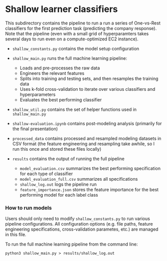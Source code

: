 # Shallow learner classifiers 

This subdirectory contains the pipeline to run a run a series of One-vs-Rest classifiers for the first prediction task (predicting the company response). Note that the pipeline (even with a small grid of hyperparamters takes several days to run even on a compute-optimized EC2 instance). 

- `shallow_constants.py` contains the model setup configuration 

- `shallow_main.py` runs the full machine learning pipeline: 
	- Loads and pre-processes the raw data 
	- Engineers the relevant features 
	- Splits into training and testing sets, and then resamples the training data 
	- Uses k-fold cross-validation to iterate over various classifiers and hyperparameters 
	- Evaluates the best performing classifier 

- `shallow_util.py` contains the set of helper functions used in `shallow_main.py` 

- `shallow-evaluation.ipynb` contains post-modeling analysis (primarily for the final presentation) 

- `processed_data` contains processed and resampled modeling datasets in CSV format (the feature engineering and resampling take awhile, so I run this once and stored these files locally) 

- `results` contains the output of running the full pipeline 
	- `model_evaluation.csv` summarizes the best performing specification for each type of classifier 
	- `model_evaluation_full.csv` summarizes all specifications 
	- `shallow_log.out` logs the pipeline run 
	- `feature_importance.json` stores the feature importance for the best performing model for each label class 


### How to run models

Users should only need to modify `shallow_constants.py` to run various pipeline configurations. All configuration options (e.g. file paths, feature engineering specifications, cross-validation parametes, etc.) are managed in this file. 

To run the full machine learning pipeline from the command line: 

```
python3 shallow_main.py > results/shallow_log.out 
```
